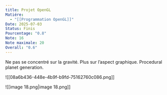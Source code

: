```yaml
---
title: Projet OpenGL
Matiére:
  - "[[Programmation OpenGL]]"
Date: 2025-07-03
Status: Finis
Pourcentage: "0.8"
Note: 16
Note maximale: 20
Overall: "0.6"
---
```

Ne pas se concentré sur la gravité. Plus sur l’aspect graphique.
Procedural planet generation.
  
![[08a6b436-448e-4b9f-b9fd-75162760c086.png]]

![[image 18.png|image 18.png]]

